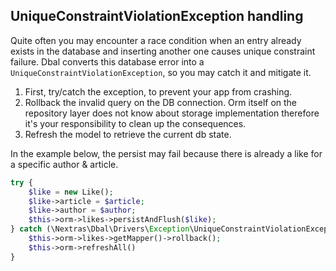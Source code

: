 ## UniqueConstraintViolationException handling

Quite often you may encounter a race condition when an entry already exists in the database and inserting another one causes unique constraint failure. Dbal converts this database error into a `UniqueConstraintViolationException`, so you may catch it and mitigate it.

1) First, try/catch the exception, to prevent your app from crashing.
2) Rollback the invalid query on the DB connection. Orm itself on the repository layer does not know about storage implementation therefore it's your responsibility to clean up the consequences.
3) Refresh the model to retrieve the current db state.

In the example below, the persist may fail because there is already a like for a specific author & article.

```php
try {
	$like = new Like();
	$like->article = $article;
	$like->author = $author;
	$this->orm->likes->persistAndFlush($like);
} catch (\Nextras\Dbal\Drivers\Exception\UniqueConstraintViolationException $e) {
	$this->orm->likes->getMapper()->rollback();
	$this->orm->refreshAll()
}
```
